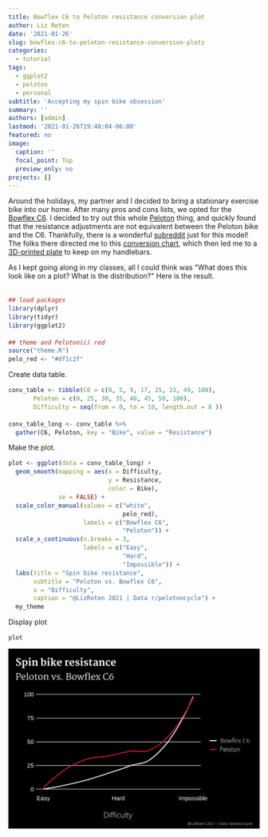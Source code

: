 ```yaml
---
title: Bowflex C6 to Peloton resistance conversion plot
author: Liz Roten
date: '2021-01-26'
slug: bowflex-c6-to-peloton-resistance-conversion-plots
categories: 
  - tutorial
tags:
  - ggplot2
  - peloton
  - personal
subtitle: 'Accepting my spin bike obsession'
summary: ''
authors: [admin]
lastmod: '2021-01-26T19:48:04-06:00'
featured: no
image:
  caption: ''
  focal_point: Top
  preview_only: no
projects: []
---
```




Around the holidays, my partner and I decided to bring a stationary exercise bike into our home. After many pros and cons lists, we opted for the [Bowflex C6](https://www.bowflex.com/bikes/c6/100894.html). I decided to try out this whole [Peloton](https://www.onepeloton.com/) thing, and quickly found that the resistance adjustments are not equivalent between the Peloton bike and the C6. Thankfully, there is a wonderful [subreddit](https://www.reddit.com/r/SchwinnIC4_BowflexC6/) just for this model! The folks there directed me to this [conversion chart](https://www.reddit.com/r/pelotoncycle/wiki/index/resistancechart), which then led me to a [3D-printed plate](https://www.etsy.com/listing/940670883/schwinn-ic4-exercise-bike-resistance?ref=hp_opfy-3&frs=1&bes=1) to keep on my handlebars. 


As I kept going along in my classes, all I could think was "What does this look like on a plot? What is the distribution?" Here is the result. 


```r

## load packages
library(dplyr)
library(tidyr)
library(ggplot2)

## theme and Peloton(c) red
source("theme.R")
pelo_red <- "#df1c2f"
```


Create data table.  


```r
conv_table <- tibble(C6 = c(0, 5, 9, 17, 25, 33, 49, 100),
       Peloton = c(0, 25, 30, 35, 40, 45, 50, 100),
       Difficulty = seq(from = 0, to = 10, length.out = 8 ))

conv_table_long <- conv_table %>% 
  gather(C6, Peloton, key = "Bike", value = "Resistance")
```

Make the plot.    


```r
plot <- ggplot(data = conv_table_long) +
  geom_smooth(mapping = aes(x = Difficulty,
                            y = Resistance,
                            color = Bike),
              se = FALSE) + 
  scale_color_manual(values = c("white",
                                pelo_red),
                     labels = c("Bowflex C6",
                                "Peloton")) +
  scale_x_continuous(n.breaks = 3,
                     labels = c("Easy",
                                "Hard",
                                "Impossible")) +
  labs(title = "Spin bike resistance",
       subtitle = "Peloton vs. Bowflex C6",
       x = "Difficulty",
       caption = "@LizRoten 2021 | Data r/pelotoncycle") +
  my_theme  
```
Display plot


```r
plot
```


![Final plot](featured.png)




